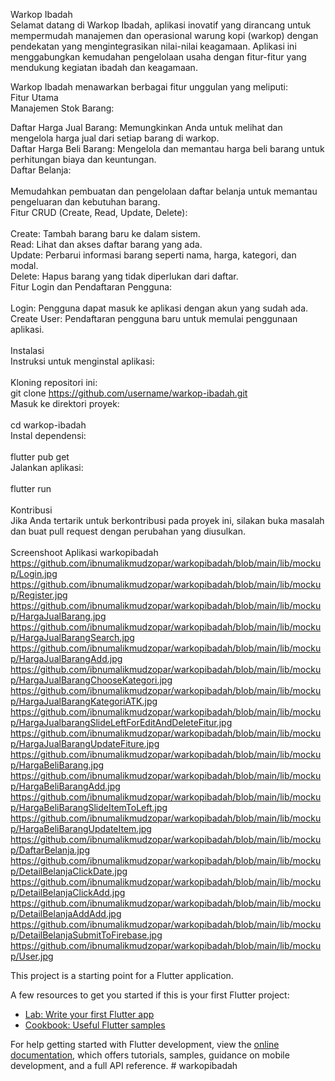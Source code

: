 Warkop Ibadah<br>
Selamat datang di Warkop Ibadah, aplikasi inovatif yang dirancang untuk mempermudah manajemen dan operasional warung kopi (warkop) dengan pendekatan yang mengintegrasikan nilai-nilai keagamaan. Aplikasi ini menggabungkan kemudahan pengelolaan usaha dengan fitur-fitur yang mendukung kegiatan ibadah dan keagamaan.<br>

Warkop Ibadah menawarkan berbagai fitur unggulan yang meliputi:<br>
Fitur Utama<br>
Manajemen Stok Barang:<br>

Daftar Harga Jual Barang: Memungkinkan Anda untuk melihat dan mengelola harga jual dari setiap barang di warkop.<br>
Daftar Harga Beli Barang: Mengelola dan memantau harga beli barang untuk perhitungan biaya dan keuntungan.<br>
Daftar Belanja:<br>
<br>
Memudahkan pembuatan dan pengelolaan daftar belanja untuk memantau pengeluaran dan kebutuhan barang.<br>
Fitur CRUD (Create, Read, Update, Delete):<br>
<br>
Create: Tambah barang baru ke dalam sistem.<br>
Read: Lihat dan akses daftar barang yang ada.<br>
Update: Perbarui informasi barang seperti nama, harga, kategori, dan modal.<br>
Delete: Hapus barang yang tidak diperlukan dari daftar.<br>
Fitur Login dan Pendaftaran Pengguna:<br>
<br>
Login: Pengguna dapat masuk ke aplikasi dengan akun yang sudah ada.<br>
Create User: Pendaftaran pengguna baru untuk memulai penggunaan aplikasi.<br>
<br>
Instalasi<br>
Instruksi untuk menginstal aplikasi:<br>
<br>
Kloning repositori ini:<br>
git clone https://github.com/username/warkop-ibadah.git<br>
Masuk ke direktori proyek:<br>
<br>
cd warkop-ibadah<br>
Instal dependensi:<br>
<br>
flutter pub get<br>
Jalankan aplikasi:<br>
<br>
flutter run<br>
<br>
Kontribusi<br>
Jika Anda tertarik untuk berkontribusi pada proyek ini, silakan buka masalah dan buat pull request dengan perubahan yang diusulkan.<br>
<br>
Screenshoot Aplikasi warkopibadah<br>
https://github.com/ibnumalikmudzopar/warkopibadah/blob/main/lib/mockup/Login.jpg<br>
https://github.com/ibnumalikmudzopar/warkopibadah/blob/main/lib/mockup/Register.jpg<br>
https://github.com/ibnumalikmudzopar/warkopibadah/blob/main/lib/mockup/HargaJualBarang.jpg<br>
https://github.com/ibnumalikmudzopar/warkopibadah/blob/main/lib/mockup/HargaJualBarangSearch.jpg<br>
https://github.com/ibnumalikmudzopar/warkopibadah/blob/main/lib/mockup/HargaJualBarangAdd.jpg<br>
https://github.com/ibnumalikmudzopar/warkopibadah/blob/main/lib/mockup/HargaJualBarangChooseKategori.jpg<br>
https://github.com/ibnumalikmudzopar/warkopibadah/blob/main/lib/mockup/HargaJualBarangKategoriATK.jpg<br>
https://github.com/ibnumalikmudzopar/warkopibadah/blob/main/lib/mockup/HargaJualbarangSlideLeftForEditAndDeleteFitur.jpg<br>
https://github.com/ibnumalikmudzopar/warkopibadah/blob/main/lib/mockup/HargaJualBarangUpdateFiture.jpg<br>
https://github.com/ibnumalikmudzopar/warkopibadah/blob/main/lib/mockup/HargaBeliBarang.jpg<br>
https://github.com/ibnumalikmudzopar/warkopibadah/blob/main/lib/mockup/HargaBeliBarangAdd.jpg<br>
https://github.com/ibnumalikmudzopar/warkopibadah/blob/main/lib/mockup/HargaBeliBarangSlideItemToLeft.jpg<br>
https://github.com/ibnumalikmudzopar/warkopibadah/blob/main/lib/mockup/HargaBeliBarangUpdateItem.jpg<br>
https://github.com/ibnumalikmudzopar/warkopibadah/blob/main/lib/mockup/DaftarBelanja.jpg<br>
https://github.com/ibnumalikmudzopar/warkopibadah/blob/main/lib/mockup/DetailBelanjaClickDate.jpg<br>
https://github.com/ibnumalikmudzopar/warkopibadah/blob/main/lib/mockup/DetailBelanjaClickAdd.jpg<br>
https://github.com/ibnumalikmudzopar/warkopibadah/blob/main/lib/mockup/DetailBelanjaAddAdd.jpg<br>
https://github.com/ibnumalikmudzopar/warkopibadah/blob/main/lib/mockup/DetailBelanjaSubmitToFirebase.jpg<br>
https://github.com/ibnumalikmudzopar/warkopibadah/blob/main/lib/mockup/User.jpg<br>

















This project is a starting point for a Flutter application.

A few resources to get you started if this is your first Flutter project:

- [Lab: Write your first Flutter app](https://docs.flutter.dev/get-started/codelab)
- [Cookbook: Useful Flutter samples](https://docs.flutter.dev/cookbook)

For help getting started with Flutter development, view the
[online documentation](https://docs.flutter.dev/), which offers tutorials,
samples, guidance on mobile development, and a full API reference.
#   w a r k o p i b a d a h 
 
 
